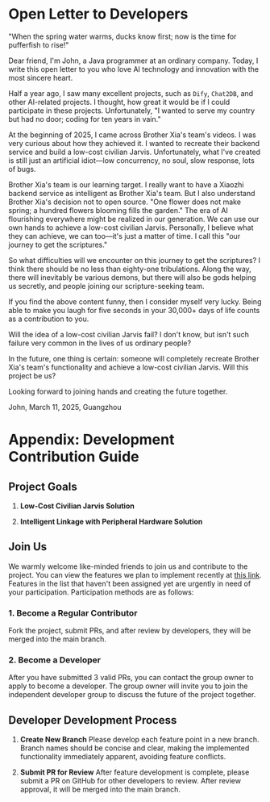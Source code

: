 # Open Letter to Developers

"When the spring water warms, ducks know first; now is the time for pufferfish to rise!"

Dear friend, I'm John, a Java programmer at an ordinary company. Today, I write this open letter to you who love AI technology and innovation with the most sincere heart.

Half a year ago, I saw many excellent projects, such as `Dify`, `Chat2DB`, and other AI-related projects. I thought, how great it would be if I could participate in these projects. Unfortunately, "I wanted to serve my country but had no door; coding for ten years in vain."

At the beginning of 2025, I came across Brother Xia's team's videos. I was very curious about how they achieved it. I wanted to recreate their backend service and build a low-cost civilian Jarvis. Unfortunately, what I've created is still just an artificial idiot—low concurrency, no soul, slow response, lots of bugs.

Brother Xia's team is our learning target. I really want to have a Xiaozhi backend service as intelligent as Brother Xia's team. But I also understand Brother Xia's decision not to open source. "One flower does not make spring; a hundred flowers blooming fills the garden." The era of AI flourishing everywhere might be realized in our generation. We can use our own hands to achieve a low-cost civilian Jarvis. Personally, I believe what they can achieve, we can too—it's just a matter of time. I call this "our journey to get the scriptures."

So what difficulties will we encounter on this journey to get the scriptures? I think there should be no less than eighty-one tribulations. Along the way, there will inevitably be various demons, but there will also be gods helping us secretly, and people joining our scripture-seeking team.

If you find the above content funny, then I consider myself very lucky. Being able to make you laugh for five seconds in your 30,000+ days of life counts as a contribution to you.

Will the idea of a low-cost civilian Jarvis fail? I don't know, but isn't such failure very common in the lives of us ordinary people?

In the future, one thing is certain: someone will completely recreate Brother Xia's team's functionality and achieve a low-cost civilian Jarvis. Will this project be us?

Looking forward to joining hands and creating the future together.

John, March 11, 2025, Guangzhou

# Appendix: Development Contribution Guide

## Project Goals

1. **Low-Cost Civilian Jarvis Solution**

2. **Intelligent Linkage with Peripheral Hardware Solution**

## Join Us

We warmly welcome like-minded friends to join us and contribute to the project. You can view the features we plan to implement recently at [this link](https://github.com/users/xinnan-tech/projects/3). Features in the list that haven't been assigned yet are urgently in need of your participation. Participation methods are as follows:

### 1. Become a Regular Contributor

Fork the project, submit PRs, and after review by developers, they will be merged into the main branch.

### 2. Become a Developer

After you have submitted 3 valid PRs, you can contact the group owner to apply to become a developer. The group owner will invite you to join the independent developer group to discuss the future of the project together.

## Developer Development Process

1. **Create New Branch**
   Please develop each feature point in a new branch. Branch names should be concise and clear, making the implemented functionality immediately apparent, avoiding feature conflicts.

2. **Submit PR for Review**
   After feature development is complete, please submit a PR on GitHub for other developers to review. After review approval, it will be merged into the main branch.

